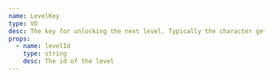 ```yaml
---
name: LevelKey
type: VO
desc: The key for unlocking the next level. Typically the character gets the key when he/she clears a level.
props:
  - name: levelId
    type: string
    desc: The id of the level
---
```

